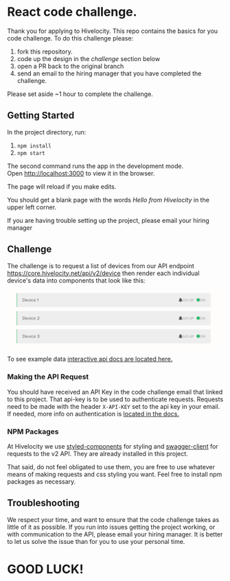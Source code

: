 # React code challenge.

Thank you for applying to Hivelocity.  This repo contains the basics for you code challenge. To do this challenge
please:
 
1. fork this repository.
2. code up the design in the *challenge* section below
3. open a PR back to the original branch
4. send an email to the hiring manager that you have completed the challenge.

Please set aside ~1 hour to complete the challenge.

## Getting Started

In the project directory, run:

1. `npm install`
2. `npm start`

The second command runs the app in the development mode.<br />
Open [http://localhost:3000](http://localhost:3000) to view it in the browser.

The page will reload if you make edits.<br />

You should get a blank page with the words *Hello from Hivelocity* in the upper left corner.

If you are having trouble setting up the project, please email your hiring manager

## Challenge
The challenge is to request a list of devices from our API endpoint https://core.hivelocity.net/api/v2/device then render each individual device's data into components that look like this:

<img src="example.png"/>

To see example data [interactive api docs are located here.](https://api-docs.hivelocity.net/openapi)

### Making the API Request

You should have received an API Key in the code challenge email that linked to this project.  That api-key is to be used to authenticate requests. Requests need to be made with the header `X-API-KEY` set to the api key in your email. If needed, more info on authentication is [located in the docs.](https://api-docs.hivelocity.net/authentication)

### NPM Packages

At Hivelocity we use [styled-components](https://www.npmjs.com/package/styled-components) for styling and [swagger-client](https://www.npmjs.com/package/swagger-client) for requests to the v2 API. They are already installed in this project.<br />

That said, do not feel obligated to use them, you are free to use whatever means of making requests and css styling you want. Feel free to install npm packages as necessary.

## Troubleshooting

We respect your time, and want to ensure that the code challenge takes as little of it as possible.  If you run into issues getting the project working, or with communication to the API, please email your hiring manager.  It is better to let us solve the issue than for you to use your personal time. 

# GOOD LUCK!
